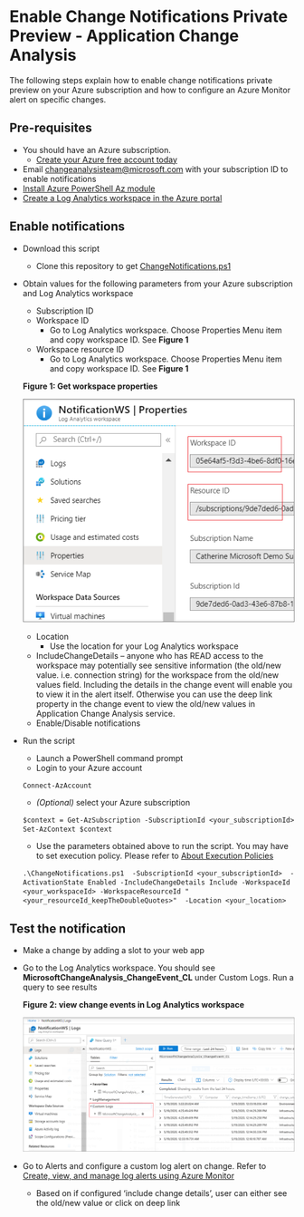 # Enable Change Notifications Private Preview - Application Change Analysis

The following steps explain how to enable change notifications private preview on your Azure subscription and how to configure an Azure Monitor alert on specific changes.

## Pre-requisites
* You should have an Azure subscription. 
    * [Create your Azure free account today](https://azure.microsoft.com/en-us/free/)
* Email changeanalysisteam@microsoft.com with your subscription ID to enable notifications
* [Install Azure PowerShell Az module](https://docs.microsoft.com/en-us/powershell/azure/new-azureps-module-az?view=azps-3.8.0#upgrade-to-az)
* [Create a Log Analytics workspace in the Azure portal](https://docs.microsoft.com/en-us/azure/azure-monitor/learn/quick-create-workspace)

## Enable notifications
* Download this script
    * Clone this repository to get [ChangeNotifications.ps1](https://github.com/CawaMS/EnableChangeNotifications/blob/master/ChangeNotifications.ps1)
* Obtain values for the following parameters from your Azure subscription and Log Analytics workspace
    * Subscription ID
    * Workspace ID
        * Go to Log Analytics workspace. Choose Properties Menu item and copy workspace ID. See **Figure 1**
    * Workspace resource ID
        * Go to Log Analytics workspace. Choose Properties Menu item and copy workspace ID. See **Figure 1**
    
    **Figure 1: Get workspace properties**

    ![Workspace Properties](./media/workspace-properties.png)

    * Location
        * Use the location for your Log Analytics workspace
    * IncludeChangeDetails – anyone who has READ access to the workspace may potentially see sensitive information (the old/new value. i.e. connection string) for the workspace from the old/new values field. Including the details in the change event will enable you to view it in the alert itself. Otherwise you can use the deep link property in the change event to view the old/new values in Application Change Analysis service. 
    * Enable/Disable notifications
* Run the script
    * Launch a PowerShell command prompt
    * Login to your Azure account
    ```
    Connect-AzAccount
    ```
    *  *(Optional)* select your Azure subscription
    ```
    $context = Get-AzSubscription -SubscriptionId <your_subscriptionId>
    Set-AzContext $context
    ```
    * Use the parameters obtained above to run the script. You may have to set execution policy. Please refer to [About Execution Policies](https:/go.microsoft.com/fwlink/?LinkID=135170)
    ```
    .\ChangeNotifications.ps1  -SubscriptionId <your_subscriptionId>  -ActivationState Enabled -IncludeChangeDetails Include -WorkspaceId <your_workspaceId> -WorkspaceResourceId "<your_resourceId_keepTheDoubleQuotes>"  -Location <your_location>
    ```

## Test the notification
* Make a change by adding a slot to your web app
* Go to the Log Analytics workspace. You should see **MicrosoftChangeAnalysis_ChangeEvent_CL** under Custom Logs. Run a query to see results

    **Figure 2: view change events in Log Analytics workspace**

    ![View change events in Log Analytics](./media/custom-logs.png)


* Go to Alerts and configure a custom log alert on change. Refer to [Create, view, and manage log alerts using Azure Monitor](https://docs.microsoft.com/en-us/azure/azure-monitor/platform/alerts-log)
    * Based on if configured ‘include change details’, user can either see the old/new value or click on deep link



